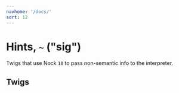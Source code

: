 ```yaml
---
navhome: '/docs/'
sort: 12
---
```


# Hints, `~` ("sig")

Twigs that use Nock `10` to pass non-semantic info to the interpreter.

## Twigs

<list dataPreview="true" className="runes"></list>
